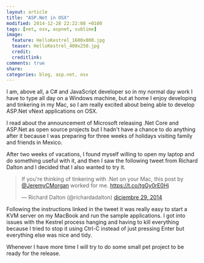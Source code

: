 ```yaml
---
layout: article
title: "ASP.Net in OSX"
modified: 2014-12-28 22:22:08 +0100
tags: [net, osx, aspnet, sublime]
image: 
  feature: HelloKestrel_1600x800.jpg
  teaser: HelloKestrel_400x250.jpg
  credit: 
  creditlink: 
comments: true
share: 
categories: blog, asp.net, osx
---
```


I am, above all, a C# and JavaScript developer so in my normal day work I have to type all day on a Windows machine, but at home I enjoy developing and tinkering in my Mac, so I am really excited about being able to develop ASP.Net vNext applications on OSX.

I read about the announcement of Microsoft releasing .Net Core and ASP.Net as open source projects but I hadn't have a chance to do anything after it because I was preparing for three weeks of holidays visiting family and friends in Mexico.

After two weeks of vacations, I found myself willing to open my laptop and do something useful with it, and then I saw the following tweet from Richard Dalton and I decided that I also wanted to try it.

<blockquote class="twitter-tweet" lang="es"><p>If you&#39;re thinking of tinkering with .Net on your Mac, this post by <a href="https://twitter.com/JeremyCMorgan">@JeremyCMorgan</a> worked for me.&#10;<a href="https://t.co/tgGy0rE0Hj">https://t.co/tgGy0rE0Hj</a></p>&mdash; Richard Dalton (@richardadalton) <a href="https://twitter.com/richardadalton/status/549378599791644673">diciembre 29, 2014</a></blockquote>
<script async src="//platform.twitter.com/widgets.js" charset="utf-8"></script>

Following the instructions linked in the tweet it was really easy to start a KVM server on my MacBook and run the sample applications.
I got into issues with the Kestrel process hanging and having to kill everything because I tried to stop it using Ctrl-C instead of just pressing Enter but everything else was nice and tidy.

Whenever I have more time I will try to do some small pet project to be ready for the release.